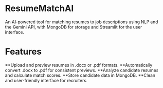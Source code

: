 # ResumeMatchAI
An AI-powered tool for matching resumes to job descriptions using NLP and the Gemini API, with MongoDB for storage and Streamlit for the user interface.

# Features

**Upload and preview resumes in .docx or .pdf formats.
**Automatically convert .docx to .pdf for consistent previews.
**Analyze candidate resumes and calculate match scores.
**Store candidate data in MongoDB.
**Clean and user-friendly interface for recruiters.
